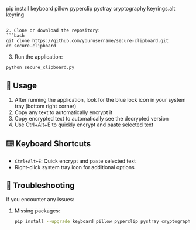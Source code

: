 pip install keyboard pillow pyperclip pystray cryptography keyrings.alt keyring
```

2. Clone or download the repository:
```bash
git clone https://github.com/yourusername/secure-clipboard.git
cd secure-clipboard
```

3. Run the application:
```bash
python secure_clipboard.py
```

## 📝 Usage

1. After running the application, look for the blue lock icon in your system tray (bottom right corner)
2. Copy any text to automatically encrypt it
3. Copy encrypted text to automatically see the decrypted version
4. Use Ctrl+Alt+E to quickly encrypt and paste selected text

## ⌨️ Keyboard Shortcuts

- `Ctrl+Alt+E`: Quick encrypt and paste selected text
- Right-click system tray icon for additional options

## 🔧 Troubleshooting

If you encounter any issues:

1. Missing packages:
   ```bash
   pip install --upgrade keyboard pillow pyperclip pystray cryptography keyrings.alt keyring